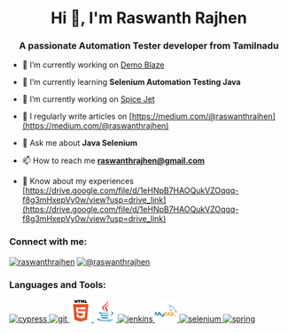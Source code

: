 <h1 align="center">Hi 👋, I'm Raswanth Rajhen</h1>
<h3 align="center">A passionate Automation Tester developer from Tamilnadu</h3>

- 🔭 I’m currently working on [Demo Blaze](https://github.com/raswanthrajhen/DemoBlaze.git)

- 🌱 I’m currently learning **Selenium Automation Testing Java**

- 👯 I’m currently working on [Spice Jet](https://github.com/raswanthrajhen/Project-one-sepicejet.git)

- 📝 I regularly write articles on [https://medium.com/@raswanthrajhen](https://medium.com/@raswanthrajhen)

- 💬 Ask me about **Java Selenium**

- 📫 How to reach me **raswanthrajhen@gmail.com**

- 📄 Know about my experiences [https://drive.google.com/file/d/1eHNpB7HAOQukVZOqqq-f8g3mHxepVy0w/view?usp=drive_link](https://drive.google.com/file/d/1eHNpB7HAOQukVZOqqq-f8g3mHxepVy0w/view?usp=drive_link)

<h3 align="left">Connect with me:</h3>
<p align="left">
<a href="https://linkedin.com/in/raswanthrajhen" target="blank"><img align="center" src="https://raw.githubusercontent.com/rahuldkjain/github-profile-readme-generator/master/src/images/icons/Social/linked-in-alt.svg" alt="raswanthrajhen" height="30" width="40" /></a>
<a href="https://medium.com/@raswanthrajhen" target="blank"><img align="center" src="https://raw.githubusercontent.com/rahuldkjain/github-profile-readme-generator/master/src/images/icons/Social/medium.svg" alt="@raswanthrajhen" height="30" width="40" /></a>
</p>

<h3 align="left">Languages and Tools:</h3>
<p align="left"> <a href="https://www.cypress.io" target="_blank" rel="noreferrer"> <img src="https://raw.githubusercontent.com/simple-icons/simple-icons/6e46ec1fc23b60c8fd0d2f2ff46db82e16dbd75f/icons/cypress.svg" alt="cypress" width="40" height="40"/> </a> <a href="https://git-scm.com/" target="_blank" rel="noreferrer"> <img src="https://www.vectorlogo.zone/logos/git-scm/git-scm-icon.svg" alt="git" width="40" height="40"/> </a> <a href="https://www.w3.org/html/" target="_blank" rel="noreferrer"> <img src="https://raw.githubusercontent.com/devicons/devicon/master/icons/html5/html5-original-wordmark.svg" alt="html5" width="40" height="40"/> </a> <a href="https://www.java.com" target="_blank" rel="noreferrer"> <img src="https://raw.githubusercontent.com/devicons/devicon/master/icons/java/java-original.svg" alt="java" width="40" height="40"/> </a> <a href="https://www.jenkins.io" target="_blank" rel="noreferrer"> <img src="https://www.vectorlogo.zone/logos/jenkins/jenkins-icon.svg" alt="jenkins" width="40" height="40"/> </a> <a href="https://www.mysql.com/" target="_blank" rel="noreferrer"> <img src="https://raw.githubusercontent.com/devicons/devicon/master/icons/mysql/mysql-original-wordmark.svg" alt="mysql" width="40" height="40"/> </a> <a href="https://www.selenium.dev" target="_blank" rel="noreferrer"> <img src="https://raw.githubusercontent.com/detain/svg-logos/780f25886640cef088af994181646db2f6b1a3f8/svg/selenium-logo.svg" alt="selenium" width="40" height="40"/> </a> <a href="https://spring.io/" target="_blank" rel="noreferrer"> <img src="https://www.vectorlogo.zone/logos/springio/springio-icon.svg" alt="spring" width="40" height="40"/> </a> </p>
